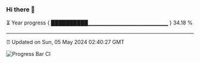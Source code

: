### Hi there 👋

⏳ Year progress { ██████████▁▁▁▁▁▁▁▁▁▁▁▁▁▁▁▁▁▁▁▁ } 34.18 %

---

⏰ Updated on Sun, 05 May 2024 02:40:27 GMT

![Progress Bar CI](https://github.com/IshwaranRudhara/GIT-ACTION/workflows/Progress%20Bar%20CI/badge.svg)

